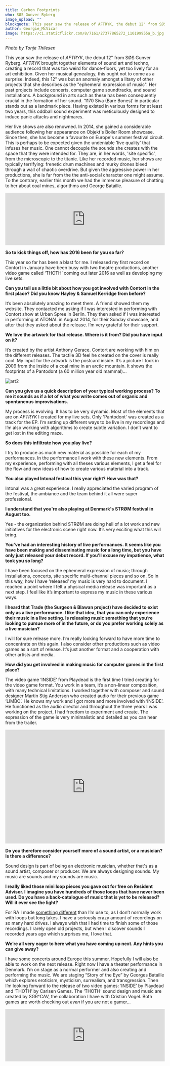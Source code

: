 ```yaml
---
title: Carbon Footprints
who: SØS Gunver Ryberg
image_upload: ""
blockquote: This year saw the release of AFTRYK, the debut 12" from SØS Gunver Ryberg. AFTRYK brought together elements of sound art and techno, creating a record that was too weird for dance-floors, yet too lively for an art exhibition. Given her musical genealogy, this ought not to come as a surprise. Indeed, this 12" was but an anomaly amongst a litany of other projects that she calls the the "ephemeral expression of music".
author: Georgie_McVicar
image: https://c1.staticflickr.com/8/7161/27377865272_110199955a_b.jpg
---
```

_Photo by Tonje Thilesen_

This year saw the release of _AFTRYK_, the debut 12" from SØS Gunver Ryberg. _AFTRYK_ brought together elements of sound art and techno, creating a record that was too weird for dance-floors, yet too lively for an art exhibition. Given her musical genealogy, this ought not to come as a surprise. Indeed, this 12" was but an anomaly amongst a litany of other projects that she describes as the "ephemeral expression of music". Her past projects include concerts, computer game soundtracks, and sound installations. A background in arts such as these has been consequently crucial in the formation of her sound. ‘1170 Siva (Bare Bones)’ in particular stands out as a landmark piece. Having existed in various forms for at least two years, this oddball sound experiment was meticulously designed to induce panic attacks and nightmares.

Her live shows are also renowned. In 2014, she gained a considerable audience following her appearance on Objekt's Boiler Room showcase. Since then, she has become a favourite on Europe's summer festival circuit. This is perhaps to be expected given the undeniable 'live quality' that infuses her music. One cannot decouple the sounds she creates with the space that they were intended for. They are, in her words, 'site specific', from the microscopic to the titanic. Like her recorded music, her shows are typically terrifying: frenetic drum machines and murky drones bleed through a wall of chaotic overdrive. But given the aggressive power in her productions, she is far from the the anti-social character one might assume. To the contrary, earlier this month we had the immense pleasure of chatting to her about coal mines, algorithms and George Bataille. 

<iframe width="100%" height="166" scrolling="no" frameborder="no" src="https://w.soundcloud.com/player/?url=https%3A//api.soundcloud.com/tracks/243873795&color=ff5500&auto_play=false&hide_related=false&show_comments=true&show_user=true&show_reposts=false"></iframe>

**So to kick things off, how has 2016 been for you so far?**

This year so far has been a blast for me. I released my first record on Contort in January have been busy with two theatre productions, another video game called ‘THOTH’ coming out later 2016 as well as developing my live sets. 

**Can you tell us a little bit about how you got involved with Contort in the first place? Did you know Hayley & Samuel Kerridge from before?**

It’s been absolutely amazing to meet them. A friend showed them my website. They contacted me asking if I was interested in performing with Contort show at Urban Spree in Berlin. They then asked if I was interested in performing at ATONAL in August 2014, for their Sunday showcase, and after that they asked about the release. I’m very grateful for their support.

**We love the artwork for that release. Where is it from? Did you have input on it?**

It’s created by the artist Anthony Gerace. Contort are working with him on the different releases. The tactile 3D feel he created on the cover is really cool. My input for the artwork is the postcard inside. It’s a picture I took in 2009 from the inside of a coal mine in an arctic mountain. It shows the footprints of a Pantodont (a 60 million year old mammal)...

![art2](https://c8.staticflickr.com/8/7134/27460010695_337277e42e_b.jpg)

**Can you give us a quick description of your typical working process? To me it sounds as if a lot of what you write comes out of organic and spontaneous improvisations.**

My process is evolving. It has to be very dynamic. Most of the elements that are on _AFTRYK_ I created for my live sets. Only 'Pantodont' was created as a track for the EP. I’m setting up different ways to be live in my recordings and I’m also working with algorithms to create subtle variation. I don’t want to get lost in the editing maze. 

**So does this infiltrate how you play live?**

I try to produce as much new material as possible for each of my performances. In the performance I work with these new elements. From my experience, performing with all theses various elements, I get a feel for the flow and new ideas of how to create various material into a track.

**You also played Intonal festival this year right? How was that?**

Intonal was a great experience. I really appreciated the varied program of the festival, the ambiance and the team behind it all were super professional.

**I understand that you're also playing at Denmark's STRØM festival in August too.**

 Yes - the organization behind STRØM are doing hell of a lot work and new initiatives for the electronic scene right now. It’s very exciting what this will bring. 

**You've had an interesting history of live performances. It seems like you have been making and disseminating music for a long time, but you have only just released your debut record. If you’ll excuse my impatience, what took you so long?** 

I have been focused on the ephemeral expression of music; through installations, concerts, site specific multi-channel pieces and so on. So in this way, how I have ‘released’ my music is very hard to document. I reached a point where I felt a physical media release was important as a next step. I feel like it’s important to express my music in these various ways.

**I heard that Trade (the Surgeon & Blawan project) have decided to exist only as a live performance. I like that idea, that you can only experience their music in a live setting. Is releasing music something that you’re looking to pursue more of in the future, or do you prefer working solely as a live musician?** 

I will for sure release more. I’m really looking forward to have more time to concentrate on this again. I also consider other productions such as video games as a sort of release. It’s just another format and a cooperation with other artists and media.

**How did you get involved in making music for computer games in the first place?**

The video game ‘INSIDE’ from Playdead is the first time I tried creating for the video game format. You work in a team, it’s a non-linear composition, with many technical limitations. I worked together with composer and sound designer Martin Stig Andersen who created audio for their previous game ‘LIMBO’. He knows my work and I got more and more involved with ‘INSIDE’. He functioned as the audio director and throughout the three years I was working on the project, I had freedom to experiment and create. The expression of the game is very minimalistic and detailed as you can hear from the trailer. 

<iframe src="https://player.vimeo.com/video/96582546?byline=0&portrait=0" width="100%" height="360" frameborder="0" webkitallowfullscreen mozallowfullscreen allowfullscreen></iframe>

**Do you therefore consider yourself more of a sound artist, or a musician? Is there a difference?**

Sound design is part of being an electronic musician, whether that's as a sound artist, composer or producer. We are always designing sounds. My music are sounds and my sounds are music.

**I really liked those mini loop pieces you gave out for free on Resident Advisor. I imagine you have hundreds of those loops that have never been used. Do you have a back-catalogue of music that is yet to be released? Will it ever see the light?**

For RA I made [something different]((https://residentadvisor.wetransfer.com/downloads/fda61f142c40b3129e39efb4cf547b1f20160329104950/8c263c)) than I’m use to, as I don’t normally work with loops but long takes. I have a seriously crazy amount of recordings on so many hard drives. I always wish that I had time to finish some of those recordings. I rarely open old projects, but when I discover sounds I recorded years ago which surprises me, I love that. 

**We’re all very eager to here what you have coming up next. Any hints you can give away?** 

I have some concerts around Europe this summer. Hopefully I will also be able to work on the next release. Right now I have a theater performance in Denmark. I’m on stage as a normal performer and also creating and performing the music. We are staging “Story of the Eye” by Georges Bataille which explores eroticism, mysticism, surrealism, and transgression. Then I’m looking forward to the release of  two video games: ‘INSIDE’ by Playdead and ‘THOTH’ by Carlsen Games. The ‘THOTH’ sound design and music are created by SGR^CAV, the collaboration I have with Cristian Vogel. Both games are worth checking out _even_ if you are not a gamer...

<iframe width="100%" height="166" scrolling="no" frameborder="no" src="https://w.soundcloud.com/player/?url=https%3A//api.soundcloud.com/tracks/35111178&color=0f0e0e&auto_play=false&hide_related=false&show_comments=true&show_user=true&show_reposts=false"></iframe>